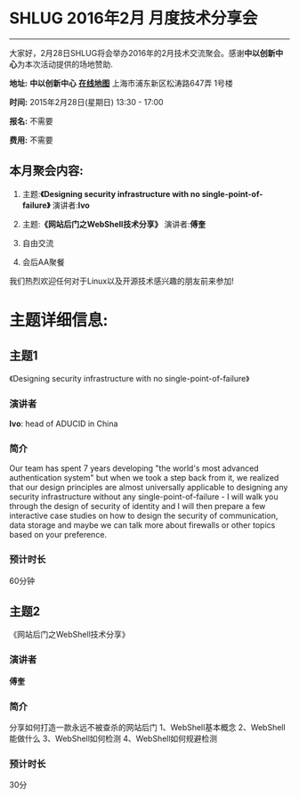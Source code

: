 # SHLUG 2016年2月 月度技术分享会
--------------------------------------------------------------------------------
大家好，2月28日SHLUG将会举办2016年的2月技术交流聚会。感谢**中以创新中心**为本次活动提供的场地赞助.

**地址:** **中以创新中心** [**在线地图**](http://f.amap.com/0C015ka) 上海市浦东新区松涛路647弄 1号楼

**时间:** 2015年2月28日(星期日) 13:30 - 17:00

**报名:** 不需要

**费用:** 不需要

本月聚会内容:
---------------
1. 主题:**《Designing security infrastructure with no single-point-of-failure》** 演讲者:**Ivo**

2. 主题:**《网站后门之WebShell技术分享》** 演讲者:**傅奎**

3. 自由交流

4. 会后AA聚餐

我们热烈欢迎任何对于Linux以及开源技术感兴趣的朋友前来参加!

# 主题详细信息:


## 主题1
《Designing security infrastructure with no single-point-of-failure》

### 演讲者
**Ivo**: head of ADUCID in China

### 简介
Our team has spent 7 years developing "the world's most advanced authentication system" but when we took a step back from it, we realized that our design principles are almost universally applicable to designing any security infrastructure without any single-point-of-failure - I will walk you through the design of security of identity and I will then prepare a few interactive case studies on how to design the security of communication, data storage and maybe we can talk more about firewalls or other topics based on your preference.

### 预计时长
60分钟

## 主题2
《网站后门之WebShell技术分享》

### 演讲者
**傅奎**

### 简介
分享如何打造一款永远不被查杀的网站后门
1、WebShell基本概念
2、WebShell能做什么
3、WebShell如何检测
4、WebShell如何规避检测

### 预计时长
30分

